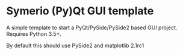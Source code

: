 # Symerio (Py)Qt GUI template

A simple template to start a PyQt/PySide/PySide2 based GUI project. Requires Python 3.5+.

By default this should use PySide2 and matplotlib 2.1rc1
